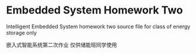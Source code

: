 # Embedded System Homework Two
Intelligent Embedded System homework two source file
for class of energy storage only

嵌入式智能系统第二次作业
仅供储能班同学使用
